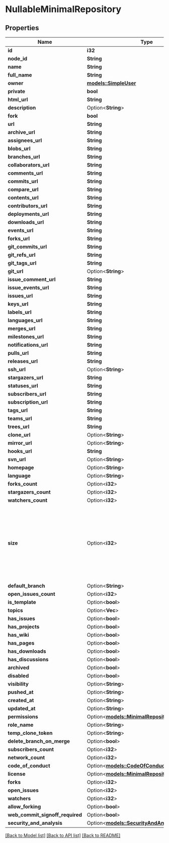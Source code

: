 # NullableMinimalRepository

## Properties

Name | Type | Description | Notes
------------ | ------------- | ------------- | -------------
**id** | **i32** |  | 
**node_id** | **String** |  | 
**name** | **String** |  | 
**full_name** | **String** |  | 
**owner** | [**models::SimpleUser**](simple-user.md) |  | 
**private** | **bool** |  | 
**html_url** | **String** |  | 
**description** | Option<**String**> |  | 
**fork** | **bool** |  | 
**url** | **String** |  | 
**archive_url** | **String** |  | 
**assignees_url** | **String** |  | 
**blobs_url** | **String** |  | 
**branches_url** | **String** |  | 
**collaborators_url** | **String** |  | 
**comments_url** | **String** |  | 
**commits_url** | **String** |  | 
**compare_url** | **String** |  | 
**contents_url** | **String** |  | 
**contributors_url** | **String** |  | 
**deployments_url** | **String** |  | 
**downloads_url** | **String** |  | 
**events_url** | **String** |  | 
**forks_url** | **String** |  | 
**git_commits_url** | **String** |  | 
**git_refs_url** | **String** |  | 
**git_tags_url** | **String** |  | 
**git_url** | Option<**String**> |  | [optional]
**issue_comment_url** | **String** |  | 
**issue_events_url** | **String** |  | 
**issues_url** | **String** |  | 
**keys_url** | **String** |  | 
**labels_url** | **String** |  | 
**languages_url** | **String** |  | 
**merges_url** | **String** |  | 
**milestones_url** | **String** |  | 
**notifications_url** | **String** |  | 
**pulls_url** | **String** |  | 
**releases_url** | **String** |  | 
**ssh_url** | Option<**String**> |  | [optional]
**stargazers_url** | **String** |  | 
**statuses_url** | **String** |  | 
**subscribers_url** | **String** |  | 
**subscription_url** | **String** |  | 
**tags_url** | **String** |  | 
**teams_url** | **String** |  | 
**trees_url** | **String** |  | 
**clone_url** | Option<**String**> |  | [optional]
**mirror_url** | Option<**String**> |  | [optional]
**hooks_url** | **String** |  | 
**svn_url** | Option<**String**> |  | [optional]
**homepage** | Option<**String**> |  | [optional]
**language** | Option<**String**> |  | [optional]
**forks_count** | Option<**i32**> |  | [optional]
**stargazers_count** | Option<**i32**> |  | [optional]
**watchers_count** | Option<**i32**> |  | [optional]
**size** | Option<**i32**> | The size of the repository, in kilobytes. Size is calculated hourly. When a repository is initially created, the size is 0. | [optional]
**default_branch** | Option<**String**> |  | [optional]
**open_issues_count** | Option<**i32**> |  | [optional]
**is_template** | Option<**bool**> |  | [optional]
**topics** | Option<**Vec<String>**> |  | [optional]
**has_issues** | Option<**bool**> |  | [optional]
**has_projects** | Option<**bool**> |  | [optional]
**has_wiki** | Option<**bool**> |  | [optional]
**has_pages** | Option<**bool**> |  | [optional]
**has_downloads** | Option<**bool**> |  | [optional]
**has_discussions** | Option<**bool**> |  | [optional]
**archived** | Option<**bool**> |  | [optional]
**disabled** | Option<**bool**> |  | [optional]
**visibility** | Option<**String**> |  | [optional]
**pushed_at** | Option<**String**> |  | [optional]
**created_at** | Option<**String**> |  | [optional]
**updated_at** | Option<**String**> |  | [optional]
**permissions** | Option<[**models::MinimalRepositoryPermissions**](minimal_repository_permissions.md)> |  | [optional]
**role_name** | Option<**String**> |  | [optional]
**temp_clone_token** | Option<**String**> |  | [optional]
**delete_branch_on_merge** | Option<**bool**> |  | [optional]
**subscribers_count** | Option<**i32**> |  | [optional]
**network_count** | Option<**i32**> |  | [optional]
**code_of_conduct** | Option<[**models::CodeOfConduct**](code-of-conduct.md)> |  | [optional]
**license** | Option<[**models::MinimalRepositoryLicense**](minimal_repository_license.md)> |  | [optional]
**forks** | Option<**i32**> |  | [optional]
**open_issues** | Option<**i32**> |  | [optional]
**watchers** | Option<**i32**> |  | [optional]
**allow_forking** | Option<**bool**> |  | [optional]
**web_commit_signoff_required** | Option<**bool**> |  | [optional]
**security_and_analysis** | Option<[**models::SecurityAndAnalysis**](security-and-analysis.md)> |  | [optional]

[[Back to Model list]](../README.md#documentation-for-models) [[Back to API list]](../README.md#documentation-for-api-endpoints) [[Back to README]](../README.md)


